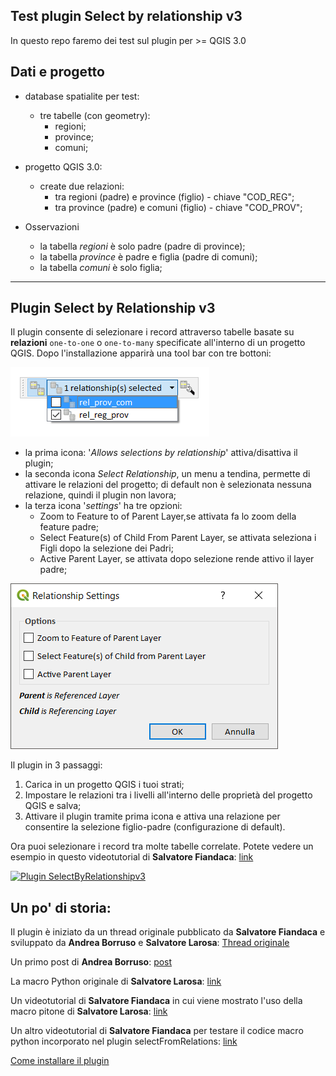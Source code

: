 ## Test plugin Select by relationship v3

In questo repo faremo dei test sul plugin per >= QGIS 3.0

## Dati e progetto

* database spatialite per test:
    * tre tabelle (con geometry):
        * regioni;
        * province;
        * comuni;

* progetto QGIS 3.0:
    * create due relazioni:
        * tra regioni (padre) e province (figlio) - chiave "COD_REG";
        * tra province (padre) e comuni (figlio) - chiave "COD_PROV";

* Osservazioni
    * la tabella _regioni_ è solo padre (padre di province);
    * la tabella _province_ è padre e figlia (padre di comuni);
    * la tabella _comuni_ è solo figlia;

---

## Plugin Select by Relationship v3

Il plugin consente di selezionare i record attraverso tabelle basate su **relazioni** `one-to-one` o `one-to-many` specificate all'interno di un progetto QGIS.
Dopo l'installazione apparirà una tool bar con tre bottoni:

<img src="/images/icone_p2.png">

* la prima icona: '_Allows selections by relationship_' attiva/disattiva il plugin;
* la seconda icona _Select Relationship_, un menu a tendina, permette di attivare le relazioni del progetto; di default non è selezionata nessuna relazione, quindi il plugin non lavora;
* la terza icona '_settings_' ha tre opzioni:
    * Zoom to Feature to of Parent Layer,se attivata fa lo zoom della feature padre;
    * Select Feature(s) of Child From Parent Layer, se attivata seleziona i Figli dopo la selezione dei Padri;
    * Active Parent Layer, se attivata dopo selezione rende attivo il layer padre;

<img src="/images/icona_settings2.png">

 Il plugin in 3 passaggi:
1. Carica in un progetto QGIS i tuoi strati;
2. Impostare le relazioni tra i livelli all'interno delle proprietà del progetto QGIS e salva;
3. Attivare il plugin tramite prima icona e attiva una relazione per consentire la selezione figlio-padre (configurazione di default).

Ora puoi selezionare i record tra molte tabelle correlate.
Potete vedere un esempio in questo videotutorial di **Salvatore Fiandaca**: [link](https://youtu.be/EGfFCOfAS5E)

[![Plugin SelectByRelationshipv3](https://img.youtube.com/vi/EGfFCOfAS5E/0.jpg)](https://youtu.be/EGfFCOfAS5E "SelectByRelationshipv3")


## Un po' di storia:

Il plugin è iniziato da un thread originale pubblicato da **Salvatore Fiandaca** e sviluppato da **Andrea Borruso** e **Salvatore Larosa**: [Thread originale](http://osgeo-org.1560.x6.nabble.com/QGIS-select-in-join-tabella-in-relazione-td5317093.html)

Un primo post di **Andrea Borruso**: [post](https://medium.com/tantotanto/qgis-selezionare-geometrie-da-una-tabella-di-attributi-correlata-bea37747a7e2)

La macro Python originale di **Salvatore Larosa**: [link](https://gist.github.com/slarosa/653e6d759cf0d82c2a24dcc499b094e0)

Un videotutorial di **Salvatore Fiandaca** in cui viene mostrato l'uso della macro pitone di **Salvatore Larosa**: [link](https://www.youtube.com/watch?v=PRDftcPWNg8)

Un altro videotutorial di **Salvatore Fiandaca** per testare il codice macro python incorporato nel plugin selectFromRelations: [link](https://www.youtube.com/watch?v=4lXRnsMO-qI)


[Come installare il plugin](installazione_zip.md) 

